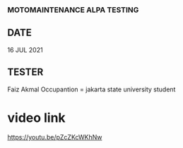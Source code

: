 ### MOTOMAINTENANCE ALPA TESTING

## DATE

16 JUL 2021

## TESTER
Faiz Akmal
Occupantion = jakarta state university student

# video link 

https://youtu.be/pZcZKcWKhNw
